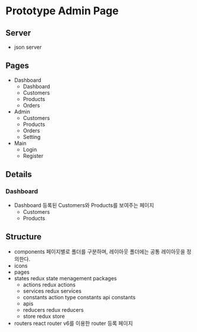 # Prototype Admin Page

## Server
- json server
  
## Pages
- Dashboard
  - Dashboard
  - Customers
  - Products
  - Orders
- Admin
  - Customers
  - Products
  - Orders
  - Setting
- Main
  - Login
  - Register

## Details

### Dashboard
- Dashboard
    등록된 Customers와 Products를 보여주는 페이지
  - Customers
  - Products

## Structure
- components
    페이지별로 폴더를 구분하며, 레이아웃 폴더에는 공통 레이아웃을 정의한다.
- icons
- pages
- states 
    redux state menagement packages 
  - actions
      redux actions  
  - services
      redux services  
  - constants
      action type constants
      api constants 
  - apis 
  - reducers
      redux reducers 
  - store
      redux store
- routers
    react router v6를 이용한 router 등록 페이지